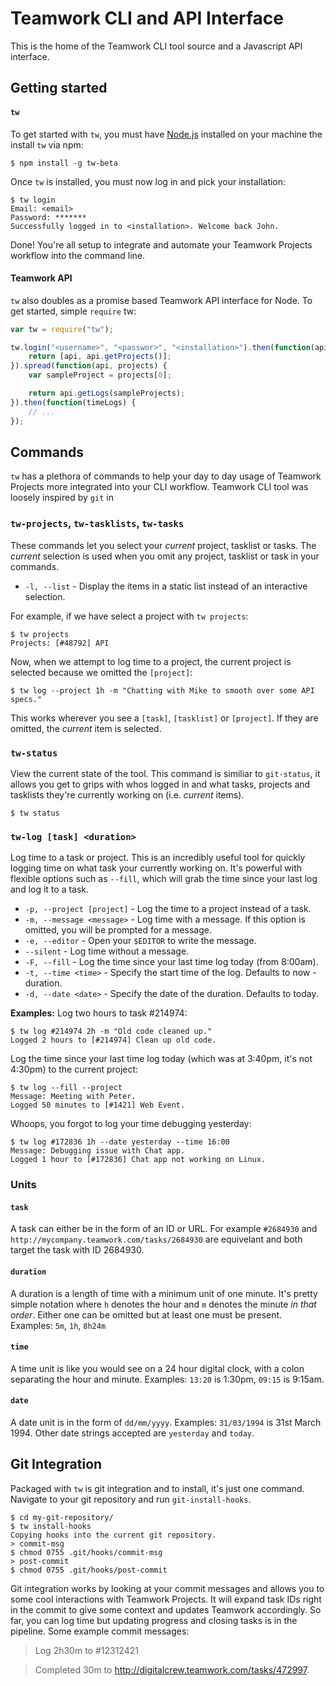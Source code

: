 # Teamwork CLI and API Interface
This is the home of the Teamwork CLI tool source and a Javascript API interface. 

## Getting started
#### `tw`
To get started with `tw`, you must have [Node.js](http://nodejs.org) installed on your machine the install `tw` via npm:
    
    $ npm install -g tw-beta

Once `tw` is installed, you must now log in and pick your installation:

    $ tw login
    Email: <email>
    Password: *******
    Successfully logged in to <installation>. Welcome back John.

Done! You're all setup to integrate and automate your Teamwork Projects workflow into the command line.

#### Teamwork API
`tw` also doubles as a promise based Teamwork API interface for Node. To get started, simple `require` tw:

```js
var tw = require("tw");

tw.login("<username>", "<passwor>", "<installation>").then(function(api) {
    return [api, api.getProjects()]; 
}).spread(function(api, projects) {
    var sampleProject = projects[0];

    return api.getLogs(sampleProjects);
}).then(function(timeLogs) {
    // ... 
});
```

## Commands
`tw` has a plethora of commands to help your day to day usage of Teamwork Projects more integrated into your CLI workflow. Teamwork CLI tool was loosely inspired by `git` in

### `tw-projects`, `tw-tasklists`, `tw-tasks`
These commands let you select your *current* project, tasklist or tasks. The *current* selection is used when you omit any project, tasklist or task in your commands. 

* `-l, --list` - Display the items in a static list instead of an interactive selection.

For example, if we have select a project with `tw projects`:

    $ tw projects 
    Projects: [#48792] API

Now, when we attempt to log time to a project, the current project is selected because we omitted the `[project]`:

    $ tw log --project 1h -m "Chatting with Mike to smooth over some API specs."

This works wherever you see a `[task]`, `[tasklist]` or `[project]`. If they are omitted, the *current* item is selected.

### `tw-status`
View the current state of the tool. This command is similiar to `git-status`, it allows you get to grips with whos logged in and what tasks, projects and tasklists they're currently working on (i.e. *current* items).

    $ tw status 

### `tw-log [task] <duration>`
Log time to a task or project. This is an incredibly useful tool for quickly logging time on what task your currently working on. It's powerful with flexible options such as `--fill`, which will grab the time since your last log and log it to a task.

* `-p, --project [project]` - Log the time to a project instead of a task.
* `-m, --message <message>` - Log time with a message. If this option is omitted, you will be prompted for a message.
* `-e, --editor` - Open your `$EDITOR` to write the message.
* `--silent` - Log time without a message.
* `-F, --fill` - Log the time since your last time log today (from 8:00am).
* `-t, --time <time>` - Specify the start time of the log. Defaults to now - duration.
* `-d, --date <date>` - Specify the date of the duration. Defaults to today.

**Examples:**
Log two hours to task #214974:

    $ tw log #214974 2h -m "Old code cleaned up."
    Logged 2 hours to [#214974] Clean up old code.

Log the time since your last time log today (which was at 3:40pm, it's not 4:30pm) to the current project:

    $ tw log --fill --project
    Message: Meeting with Peter.
    Logged 50 minutes to [#1421] Web Event.

Whoops, you forgot to log your time debugging yesterday:

    $ tw log #172836 1h --date yesterday --time 16:00
    Message: Debugging issue with Chat app.
    Logged 1 hour to [#172836] Chat app not working on Linux.


### Units
#### `task`
A task can either be in the form of an ID or URL. For example `#2684930` and `http://mycompany.teamwork.com/tasks/2684930` are equivelant and both target the task with ID 2684930.

#### `duration`
A duration is a length of time with a minimum unit of one minute. It's pretty simple notation where `h` denotes the hour and `m` denotes the minute *in that order*. Either one can be omitted but at least one must be present. Examples: `5m`, `1h`, `8h24m`

#### `time`
A time unit is like you would see on a 24 hour digital clock, with a colon separating the hour and minute. Examples: `13:20` is 1:30pm, `09:15` is 9:15am.

#### `date`
A date unit is in the form of `dd/mm/yyyy`. Examples: `31/03/1994` is 31st March 1994. Other date strings accepted are `yesterday` and `today`.


## Git Integration
Packaged with `tw` is git integration and to install, it's just one command. Navigate to your git repository and run `git-install-hooks`.

    $ cd my-git-repository/
    $ tw install-hooks
    Copying hooks into the current git repository.
    > commit-msg
    $ chmod 0755 .git/hooks/commit-msg
    > post-commit
    $ chmod 0755 .git/hooks/post-commit

Git integration works by looking at your commit messages and allows you to some cool interactions with Teamwork Projects. It will expand task IDs right in the commit to give some context and updates Teamwork accordingly. So far, you can log time but updating progress and closing tasks is in the pipeline. Some example commit messages:

> Log 2h30m to #12312421

> Completed 30m to http://digitalcrew.teamwork.com/tasks/472997.